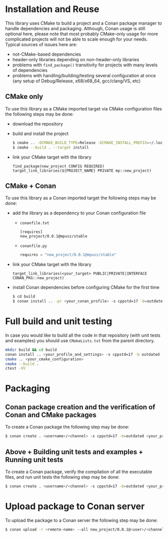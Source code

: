 # Installation and Reuse

This library uses CMake to build a project and a Conan package manager to handle
dependencies and packaging. Although, Conan usage is still optional here, please note
that most probably CMake-only usage for more complicated projects will not be able to
scale enough for your needs. Typical sources of issues here are:
- not-CMake-based dependencies
- header-only libraries depending on non-header-only libraries
- problems with `find_package()` transitivity for projects with many levels of dependencies
- problems with handling/building/testing several configuration at once (any setup of
  Debug/Release, x68/x68_64, gcc/clang/VS, etc)


## CMake only

To use this library as a CMake imported target via CMake configuration files the following
steps may be done:
- download the repository
- build and install the project

  ```bash
  $ cmake .. -DCMAKE_BUILD_TYPE=Release -DCMAKE_INSTALL_PREFIX=~/.local
  $ cmake --build . --target install
  ```

- link your CMake target with the library

  ```text
  find_package(new_project CONFIG REQUIRED)
  target_link_libraries(${PROJECT_NAME} PRIVATE mp::new_project)
  ```

## CMake + Conan

To use this library as a Conan imported target the following steps may be done:
- add the library as a dependency to your Conan configuration file 
  - `conanfile.txt`
  
    ```text
    [requires]
    new_project/0.0.1@mpusz/stable
    ```
    
  - `conanfile.py`

    ```python
    requires = "new_project/0.0.1@mpusz/stable"
    ```

- link your CMake target with the library

  ```text
  target_link_libraries(<your_target> PUBLIC|PRIVATE|INTERFACE CONAN_PKG::new_project)
  ```

- install Conan dependencies before configuring CMake for the first time

  ```bash
  $ cd build
  $ conan install .. -pr <your_conan_profile> -s cppstd=17 -b=outdated
  ```


# Full build and unit testing

In case you would like to build all the code in that repository (with unit tests and examples)
you should use `CMakeLists.txt` from the parent directory. 

```bash
mkdir build && cd build
conan install .. <your_profile_and_settings> -s cppstd=17 -b outdated
cmake .. <your_cmake_configuration>
cmake --build .
ctest -VV
```


# Packaging

## Conan package creation and the verification of Conan and CMake packages

To create a Conan package the following step may be done:

```bash
$ conan create . <username>/<channel> -s cppstd=17 -b=outdated <your_profile_and_settings>
```

## Above + Building unit tests and examples + Running unit tests

To create a Conan package, verify the compilation of all the executable files, and run
unit tests the following step may be done:

```bash
$ conan create . <username>/<channel> -s cppstd=17 -b=outdated <your_profile_and_settings> -e CONAN_RUN_TESTS=True
```


# Upload package to Conan server

To upload the package to a Conan server the following step may be done:

```bash
$ conan upload -r <remote-name> --all new_project/0.0.1@<user>/<channel>
```
